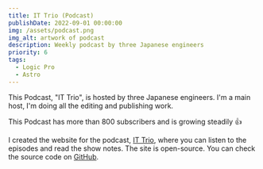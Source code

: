 ```yaml
---
title: IT Trio (Podcast)
publishDate: 2022-09-01 00:00:00
img: /assets/podcast.png
img_alt: artwork of podcast
description: Weekly podcast by three Japanese engineers
priority: 6
tags:
  - Logic Pro
  - Astro
---
```


This Podcast, "IT Trio", is hosted by three Japanese engineers.
I'm a main host, I'm doing all the editing and publishing work.

This Podcast has more than 800 subscribers and is growing steadily 👍

I created the website for the podcast, [IT Trio](https://it-trio-no.com), where you can listen to the episodes and read the show notes.
The site is open-source. You can check the source code on [GitHub](https://github.com/it-trio/it-trio-web).